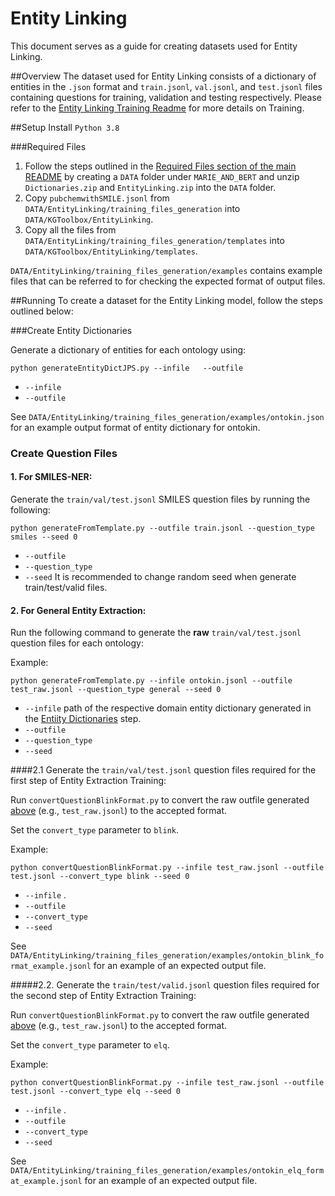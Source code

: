 # Entity Linking 
This document serves as a guide for creating datasets used for Entity Linking.

##Overview
The dataset used for Entity Linking consists of a dictionary of entities in the `.json` format and `train.jsonl`, `val.jsonl`, and 
`test.jsonl` files containing questions for training, validation and testing respectively. Please refer to the 
[Entity Linking Training Readme](../../Training/EntityLinking/readme.md) for more details on Training.

##Setup
Install `Python 3.8`

###Required Files
1. Follow the steps outlined in the [Required Files section of the main README](../../readme.md#required-files) by creating a `DATA` folder under `MARIE_AND_BERT` and unzip `Dictionaries.zip` and `EntityLinking.zip` into the `DATA` folder.
2. Copy `pubchemwithSMILE.jsonl` from `DATA/EntityLinking/training_files_generation` into `DATA/KGToolbox/EntityLinking`.
3. Copy all the files from `DATA/EntityLinking/training_files_generation/templates` into `DATA/KGToolbox/EntityLinking/templates`.

`DATA/EntityLinking/training_files_generation/examples` contains example files that can be referred to for checking the expected 
format of output files.

##Running
To create a dataset for the Entity Linking model, follow the steps outlined below:

###Create Entity Dictionaries

Generate a dictionary of entities for each ontology using:
```
python generateEntityDictJPS.py --infile   --outfile
```
* `--infile` 
* `--outfile`

See `DATA/EntityLinking/training_files_generation/examples/ontokin.json` for an example output format of entity dictionary for ontokin.

### Create Question Files
#### 1. For SMILES-NER:   

Generate the `train/val/test.jsonl` SMILES question files by running the following:
```
python generateFromTemplate.py --outfile train.jsonl --question_type smiles --seed 0
```
* `--outfile` 
* `--question_type`
* `--seed` It is recommended to change random seed when generate train/test/valid files.

#### 2. For General Entity Extraction: 

Run the following command to generate the <b>raw</b> `train/val/test.jsonl` question files for each ontology:

Example:
```
python generateFromTemplate.py --infile ontokin.jsonl --outfile test_raw.jsonl --question_type general --seed 0
```
* `--infile` path of the respective domain entity dictionary generated in the [Entiity Dictionaries](#entity-dictionary) step.
* `--outfile`
* `--question_type`
* `--seed`

####2.1 Generate the `train/val/test.jsonl` question files required for the first step of Entity Extraction Training:

Run `convertQuestionBlinkFormat.py` to convert the raw outfile generated [above](#2-for-general-entity-extraction) (e.g., `test_raw.jsonl`) to the accepted format. 

Set the `convert_type` parameter to `blink`.

Example:
```
python convertQuestionBlinkFormat.py --infile test_raw.jsonl --outfile test.jsonl --convert_type blink --seed 0
```
* `--infile` .
* `--outfile`
* `--convert_type`
* `--seed`

See `DATA/EntityLinking/training_files_generation/examples/ontokin_blink_format_example.jsonl` for an example of an expected output file.


#####2.2. Generate the `train/test/valid.jsonl` question files required for the second step of Entity Extraction Training:   

Run `convertQuestionBlinkFormat.py` to convert the raw outfile generated [above](#2-for-general-entity-extraction) (e.g., `test_raw.jsonl`) to the accepted format.

Set the `convert_type` parameter to `elq`.

Example:
```
python convertQuestionBlinkFormat.py --infile test_raw.jsonl --outfile test.jsonl --convert_type elq --seed 0
```
* `--infile` .
* `--outfile`
* `--convert_type`
* `--seed`

See `DATA/EntityLinking/training_files_generation/examples/ontokin_elq_format_example.jsonl` for an example of an expected output file.